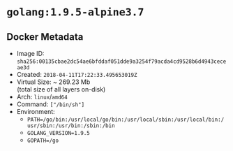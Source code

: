 # `golang:1.9.5-alpine3.7`

## Docker Metadata

- Image ID: `sha256:00135cbae2dc54ae6bfddaf051dde9a3254f79acda4cd9528b6d4943ceceae3d`
- Created: `2018-04-11T17:22:33.495653019Z`
- Virtual Size: ~ 269.23 Mb  
  (total size of all layers on-disk)
- Arch: `linux`/`amd64`
- Command: `["/bin/sh"]`
- Environment:
  - `PATH=/go/bin:/usr/local/go/bin:/usr/local/sbin:/usr/local/bin:/usr/sbin:/usr/bin:/sbin:/bin`
  - `GOLANG_VERSION=1.9.5`
  - `GOPATH=/go`
